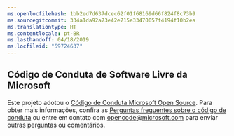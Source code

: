 ```yaml
---
ms.openlocfilehash: 1bb2ed7d637dcec62f01f68169d66f824f8c73b9
ms.sourcegitcommit: 334a1da92a73e42e715e33470057f4194f10b2ea
ms.translationtype: HT
ms.contentlocale: pt-BR
ms.lasthandoff: 04/18/2019
ms.locfileid: "59724637"
---
```

## <a name="microsoft-open-source-code-of-conduct"></a>Código de Conduta de Software Livre da Microsoft

Este projeto adotou o [Código de Conduta Microsoft Open Source](https://opensource.microsoft.com/codeofconduct/).
Para obter mais informações, confira as [Perguntas frequentes sobre o código de conduta](https://opensource.microsoft.com/codeofconduct/faq/) ou entre em contato com [opencode@microsoft.com](mailto:opencode@microsoft.com) para enviar outras perguntas ou comentários.

